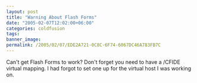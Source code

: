 ```yaml
---
layout: post
title: "Warning About Flash Forms"
date: "2005-02-07T12:02:00+06:00"
categories: coldfusion 
tags: 
banner_image: 
permalink: /2005/02/07/EDE2A721-0C8C-6F74-6067DC46A783FB7C
---
```


Can't get Flash Forms to work? Don't forget you need to have a /CFIDE virtual mapping. I had forgot to set one up for the virtual host I was working on.